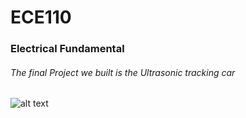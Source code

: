 # ECE110

### Electrical Fundamental

###### The final Project we built is the Ultrasonic tracking car
![alt text](https://github.com/InfiniteTree/ECE110/blob/main/vehicle.jpg?raw=True)
